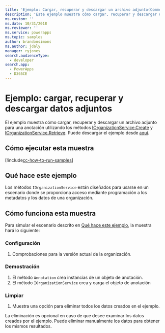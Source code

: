 ```yaml
---
title: 'Ejemplo: Cargar, recuperar y descargar un archivo adjunto(Common Data Service) | Microsoft Docs'
description: 'Este ejemplo muestra cómo cargar, recuperar y descargar un archivo adjunto'
ms.custom: ''
ms.date: 10/31/2018
ms.reviewer: ''
ms.service: powerapps
ms.topic: samples
author: brandonsimons
ms.author: jdaly
manager: ryjones
search.audienceType:
  - developer
search.app:
  - PowerApps
  - D365CE
---
```

# <a name="sample-upload-retrieve-and-download-an-attachment"></a>Ejemplo: cargar, recuperar y descargar datos adjuntos

<!-- https://docs.microsoft.com/dynamics365/customer-engagement/developer/sample-upload-retrieve-download-attachment -->

El ejemplo muestra cómo cargar, recuperar y descargar un archivo adjunto para una anotación utilizando los métodos [IOrganizationService.Create](https://docs.microsoft.com/dotnet/api/microsoft.xrm.sdk.iorganizationservice.create?view=dynamics-general-ce-9) y [IOrganizationService.Retrieve](https://docs.microsoft.com/dotnet/api/microsoft.xrm.sdk.iorganizationservice.retrieve?view=dynamics-general-ce-9). Puede descargar el ejemplo desde [aquí](https://github.com/Microsoft/PowerApps-Samples/tree/master/cds/orgsvc/C%23/URDAttachement).

## <a name="how-to-run-this-sample"></a>Cómo ejecutar esta muestra

[!include[cc-how-to-run-samples](../../includes/cc-how-to-run-samples.md)]


## <a name="what-this-sample-does"></a>Qué hace este ejemplo

Los métodos `IOrganizationService` están diseñados para usarse en un escenario donde se proporciona acceso mediante programación a los metadatos y los datos de una organización.

## <a name="how-this-sample-works"></a>Cómo funciona esta muestra

Para simular el escenario descrito en [Qué hace este ejemplo](#what-this-sample-does), la muestra hará lo siguiente:

### <a name="setup"></a>Configuración

1. Comprobaciones para la versión actual de la organización.

### <a name="demonstrate"></a>Demostración
1. El método `Annotation` crea instancias de un objeto de anotación.
1. El método `IOrganizationService` crea y carga el objeto de anotación

### <a name="clean-up"></a>Limpiar

1. Muestra una opción para eliminar todos los datos creados en el ejemplo.

La eliminación es opcional en caso de que desee examinar los datos creados por el ejemplo. Puede eliminar manualmente los datos para obtener los mismos resultados.
